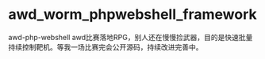 # awd_worm_phpwebshell_framework
awd-php-webshell awd比赛落地RPG，别人还在慢慢捡武器，目的是快速批量持续控制靶机。等我一场比赛完会公开源码，持续改进完善中。

